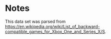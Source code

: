 # Notes

This data set was parsed from <https://en.wikipedia.org/wiki/List_of_backward-compatible_games_for_Xbox_One_and_Series_X/S>.
